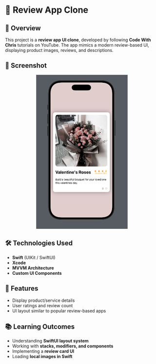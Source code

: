 # 📱 Review App Clone

## 📌 Overview
This project is a **review app UI clone**, developed by following **Code With Chris** tutorials on YouTube. The app mimics a modern review-based UI, displaying product images, reviews, and descriptions.

## 🎨 Screenshot
<p align="center">
  <img src="https://raw.githubusercontent.com/trinityw3st/app-dev-learning/main/Swift/review-app-layout/review-app-picture.png" width="300">
</p>




## 🛠️ Technologies Used
- **Swift** (UIKit / SwiftUI)
- **Xcode**
- **MVVM Architecture**
- **Custom UI Components**

## 📌 Features
- Display product/service details
- User ratings and review count
- UI layout similar to popular review-based apps

## 📚 Learning Outcomes
- Understanding **SwiftUI layout system**
- Working with **stacks, modifiers, and components**
- Implementing a **review card UI**
- Loading **local images in Swift**


